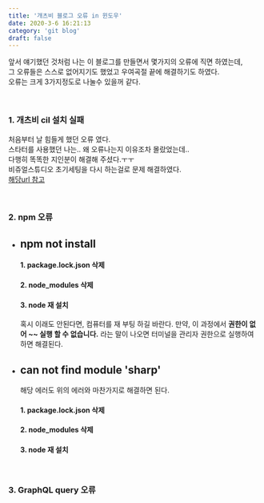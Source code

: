 ```yaml
---
title: '개츠비 블로그 오류 in 윈도우'
date: 2020-3-6 16:21:13
category: 'git blog'
draft: false
---
```


앞서 얘기했던 것처럼 나는 이 블로그를 만들면서 몇가지의 오류에 직면 하였는데,<br> 
그 오류들은 스스로 없어지기도 했었고 우여곡절 끝에 해결하기도 하였다.<br>
오류는 크게 3가지정도로 나눌수 있을꺼 같다.

<br>

###  1. 개츠비 cil 설치 실패

처음부터 날 힘들게 했던 오류 였다.<br>
스타터를 사용했던 나는.. 왜 오류나는지 이유조차 몰랐었는데.. <br>
다행히 똑똑한 지인분이 해결해 주셨다.ㅜㅜ<br>
비쥬얼스튜디오 초기세팅을 다시 하는걸로 문제 해결하였다.<br>
[해당url 참고](https://www.gatsbyjs.org/docs/gatsby-on-windows/)

<br>


###  2. npm 오류

* ## npm not install 

    #### 1. package.lock.json 삭제
    #### 2. node_modules 삭제
    #### 3. node 재 설치 

    혹시 이래도 안된다면, 컴퓨터를 재 부팅 하길 바란다. 
    만약, 이 과정에서 **권한이 없어 ~~ 실행 할 수 없습니다.** 라는 말이 나오면 터미널을 관리자 권한으로 실행하여 하면 해결된다.

* ## can not find module 'sharp'

    해당 에러도 위의 에러와 마찬가지로 해결하면 된다.

    #### 1. package.lock.json 삭제
    #### 2. node_modules 삭제
    #### 3. node 재 설치 

<br>

###  3. GraphQL query 오류





